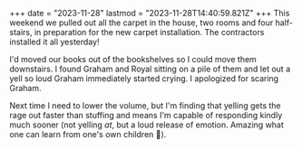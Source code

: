 +++
date = "2023-11-28"
lastmod = "2023-11-28T14:40:59.821Z"
+++
This weekend we pulled out all the carpet in the house, two rooms and four half-stairs, in preparation for the new carpet installation. The contractors installed it all yesterday!

I'd moved our books out of the bookshelves so I could move them downstairs. I found Graham and Royal sitting on a pile of them and let out a yell so loud Graham immediately started crying. I apologized for scaring Graham.

Next time I need to lower the volume, but I'm finding that yelling gets the rage out faster than stuffing and means I'm capable of responding kindly much sooner (not yelling _at_, but a loud release of emotion. Amazing what one can learn from one's own children 🙂).